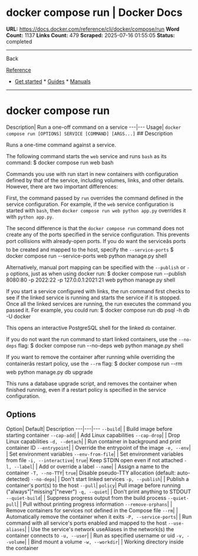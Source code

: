 # docker compose run | Docker Docs

**URL:** https://docs.docker.com/reference/cli/docker/compose/run
**Word Count:** 1137
**Links Count:** 479
**Scraped:** 2025-07-16 01:55:05
**Status:** completed

---

Back

[Reference](https://docs.docker.com/reference/)

  * [Get started](https://docs.docker.com/get-started/)   * [Guides](https://docs.docker.com/guides/)   * [Manuals](https://docs.docker.com/manuals/)

* * *

# docker compose run

Description| Run a one-off command on a service   ---|---   Usage| `docker compose run [OPTIONS] SERVICE [COMMAND] [ARGS...]`      ## Description

Runs a one-time command against a service.

The following command starts the `web` service and runs `bash` as its command:               $ docker compose run web bash     

Commands you use with run start in new containers with configuration defined by that of the service, including volumes, links, and other details. However, there are two important differences:

First, the command passed by `run` overrides the command defined in the service configuration. For example, if the `web` service configuration is started with `bash`, then `docker compose run web python app.py` overrides it with `python app.py`.

The second difference is that the `docker compose run` command does not create any of the ports specified in the service configuration. This prevents port collisions with already-open ports. If you do want the serviceâs ports to be created and mapped to the host, specify the `--service-ports`               $ docker compose run --service-ports web python manage.py shell     

Alternatively, manual port mapping can be specified with the `--publish` or `-p` options, just as when using docker run:               $ docker compose run --publish 8080:80 -p 2022:22 -p 127.0.0.1:2021:21 web python manage.py shell     

If you start a service configured with links, the run command first checks to see if the linked service is running and starts the service if it is stopped. Once all the linked services are running, the run executes the command you passed it. For example, you could run:               $ docker compose run db psql -h db -U docker     

This opens an interactive PostgreSQL shell for the linked `db` container.

If you do not want the run command to start linked containers, use the `--no-deps` flag:               $ docker compose run --no-deps web python manage.py shell     

If you want to remove the container after running while overriding the containerâs restart policy, use the `--rm` flag:               $ docker compose run --rm web python manage.py db upgrade     

This runs a database upgrade script, and removes the container when finished running, even if a restart policy is specified in the service configuration.

## Options

Option| Default| Description   ---|---|---   `--build`| | Build image before starting container   `--cap-add`| | Add Linux capabilities   `--cap-drop`| | Drop Linux capabilities   `-d, --detach`| | Run container in background and print container ID   `--entrypoint`| | Override the entrypoint of the image   `-e, --env`| | Set environment variables   `--env-from-file`| | Set environment variables from file   `-i, --interactive`| `true`| Keep STDIN open even if not attached   `-l, --label`| | Add or override a label   `--name`| | Assign a name to the container   `-T, --no-TTY`| `true`| Disable pseudo-TTY allocation \(default: auto-detected\)   `--no-deps`| | Don't start linked services   `-p, --publish`| | Publish a container's port\(s\) to the host   `--pull`| `policy`| Pull image before running \("always"|"missing"|"never"\)   `-q, --quiet`| | Don't print anything to STDOUT   `--quiet-build`| | Suppress progress output from the build process   `--quiet-pull`| | Pull without printing progress information   `--remove-orphans`| | Remove containers for services not defined in the Compose file   `--rm`| | Automatically remove the container when it exits   `-P, --service-ports`| | Run command with all service's ports enabled and mapped to the host      `--use-aliases`| | Use the service's network useAliases in the network\(s\) the container connects to      `-u, --user`| | Run as specified username or uid   `-v, --volume`| | Bind mount a volume   `-w, --workdir`| | Working directory inside the container